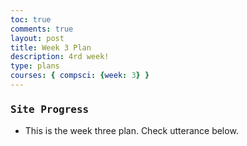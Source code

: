```yaml
---
toc: true
comments: true
layout: post
title: Week 3 Plan 
description: 4rd week! 
type: plans
courses: { compsci: {week: 3} }
---
```


<style>
h3::before {  
  transform: scaleX(0);
  transform-origin: bottom right;
}

h3:hover::before {
  transform: scaleX(1);
  transform-origin: bottom left;
}

h3::before {
  content: " ";
  display: block;
  position: absolute;
  top: 0; right: 0; bottom: 0; left: 0;
  inset: 0 0 0 0;
  background: rgb(0, 0, 0);
  z-index: -1;
  transition: transform .3s ease;
}

h3 {
  position: relative;
  color: #rgb(250,0,0);
  font-size: 1rem;
  font-family: Monospace;
}
</style>

### Site Progress
- This is the week three plan. Check utterance below.




